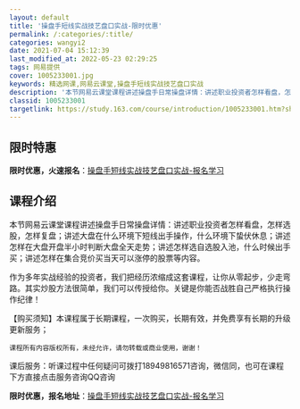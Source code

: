 ```yaml
---
layout: default
title: '操盘手短线实战技艺盘口实战-限时优惠'
permalink: /:categories/:title/
categories: wangyi2
date: 2021-07-04 15:12:39
last_modified_at: 2022-05-23 02:29:25
tags: 网易提供
cover: 1005233001.jpg
keywords: 精选网课,网易云课堂,操盘手短线实战技艺盘口实战
description: '本节网易云课堂课程讲述操盘手日常操盘详情：讲述职业投资者怎样看盘，怎样选股，怎样复盘；讲述大盘在什么环境下短线出手操作，'
classid: 1005233001
targetlink: https://study.163.com/course/introduction/1005233001.htm?share=1&shareId=1025206652&utm_campaign=share&utm_medium=iphoneShare&utm_source=&utm_u=1025206652
---
```


## 限时特惠

**限时优惠，火速报名**：[操盘手短线实战技艺盘口实战-报名学习](https://study.163.com/course/introduction/1005233001.htm?share=1&shareId=1025206652&utm_campaign=share&utm_medium=iphoneShare&utm_source=&utm_u=1025206652)

## 课程介绍

本节网易云课堂课程讲述操盘手日常操盘详情：讲述职业投资者怎样看盘，怎样选股，怎样复盘；讲述大盘在什么环境下短线出手操作，什么环境下蛰伏休息；讲述怎样在大盘开盘半小时判断大盘全天走势；讲述怎样选自选股入池，什么时候出手买；讲述怎样在集合竞价买当天可以涨停的股票等内容。

作为多年实战经验的投资者，我们把经历浓缩成这套课程，让你从零起步，少走弯路。其实炒股方法很简单，我们可以传授给你。关键是你能否战胜自己严格执行操作纪律！

【购买须知】本课程属于长期课程，一次购买，长期有效，并免费享有长期的升级更新服务；

    课程所有内容版权所有，未经允许，请勿转载或商业使用，谢谢！

课后服务：听课过程中任何疑问可拨打18949816571咨询，微信同，也可在课程下方直接点击服务咨询QQ咨询

**限时优惠，报名地址**：[操盘手短线实战技艺盘口实战-报名学习](https://study.163.com/course/introduction/1005233001.htm?share=1&shareId=1025206652&utm_campaign=share&utm_medium=iphoneShare&utm_source=&utm_u=1025206652)

